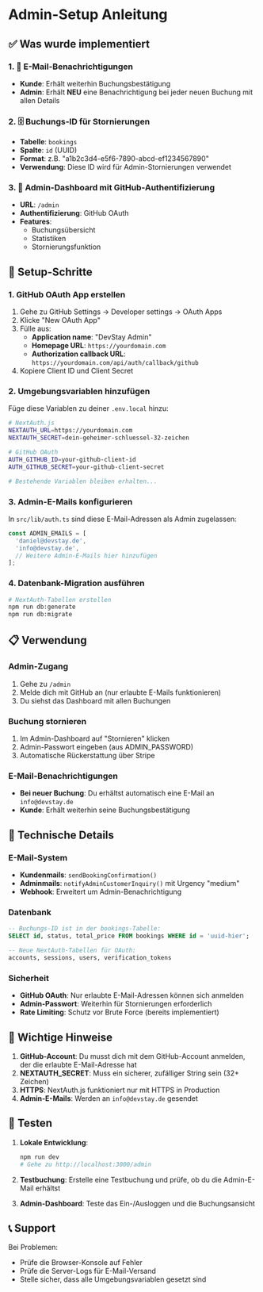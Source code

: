 # Admin-Setup Anleitung

## ✅ Was wurde implementiert

### 1. 📧 E-Mail-Benachrichtigungen
- **Kunde**: Erhält weiterhin Buchungsbestätigung
- **Admin**: Erhält **NEU** eine Benachrichtigung bei jeder neuen Buchung mit allen Details

### 2. 🗄️ Buchungs-ID für Stornierungen
- **Tabelle**: `bookings`
- **Spalte**: `id` (UUID)
- **Format**: z.B. "a1b2c3d4-e5f6-7890-abcd-ef1234567890"
- **Verwendung**: Diese ID wird für Admin-Stornierungen verwendet

### 3. 🔐 Admin-Dashboard mit GitHub-Authentifizierung
- **URL**: `/admin`
- **Authentifizierung**: GitHub OAuth
- **Features**: 
  - Buchungsübersicht
  - Statistiken
  - Stornierungsfunktion

## 🚀 Setup-Schritte

### 1. GitHub OAuth App erstellen

1. Gehe zu GitHub Settings → Developer settings → OAuth Apps
2. Klicke "New OAuth App"
3. Fülle aus:
   - **Application name**: "DevStay Admin"
   - **Homepage URL**: `https://yourdomain.com`
   - **Authorization callback URL**: `https://yourdomain.com/api/auth/callback/github`
4. Kopiere Client ID und Client Secret

### 2. Umgebungsvariablen hinzufügen

Füge diese Variablen zu deiner `.env.local` hinzu:

```bash
# NextAuth.js
NEXTAUTH_URL=https://yourdomain.com
NEXTAUTH_SECRET=dein-geheimer-schluessel-32-zeichen

# GitHub OAuth
AUTH_GITHUB_ID=your-github-client-id
AUTH_GITHUB_SECRET=your-github-client-secret

# Bestehende Variablen bleiben erhalten...
```

### 3. Admin-E-Mails konfigurieren

In `src/lib/auth.ts` sind diese E-Mail-Adressen als Admin zugelassen:
```typescript
const ADMIN_EMAILS = [
  'daniel@devstay.de',
  'info@devstay.de',
  // Weitere Admin-E-Mails hier hinzufügen
];
```

### 4. Datenbank-Migration ausführen

```bash
# NextAuth-Tabellen erstellen
npm run db:generate
npm run db:migrate
```

## 📋 Verwendung

### Admin-Zugang
1. Gehe zu `/admin`
2. Melde dich mit GitHub an (nur erlaubte E-Mails funktionieren)
3. Du siehst das Dashboard mit allen Buchungen

### Buchung stornieren
1. Im Admin-Dashboard auf "Stornieren" klicken
2. Admin-Passwort eingeben (aus ADMIN_PASSWORD)
3. Automatische Rückerstattung über Stripe

### E-Mail-Benachrichtigungen
- **Bei neuer Buchung**: Du erhältst automatisch eine E-Mail an `info@devstay.de`
- **Kunde**: Erhält weiterhin seine Buchungsbestätigung

## 🔧 Technische Details

### E-Mail-System
- **Kundenmails**: `sendBookingConfirmation()` 
- **Adminmails**: `notifyAdminCustomerInquiry()` mit Urgency "medium"
- **Webhook**: Erweitert um Admin-Benachrichtigung

### Datenbank
```sql
-- Buchungs-ID ist in der bookings-Tabelle:
SELECT id, status, total_price FROM bookings WHERE id = 'uuid-hier';

-- Neue NextAuth-Tabellen für OAuth:
accounts, sessions, users, verification_tokens
```

### Sicherheit
- **GitHub OAuth**: Nur erlaubte E-Mail-Adressen können sich anmelden
- **Admin-Passwort**: Weiterhin für Stornierungen erforderlich
- **Rate Limiting**: Schutz vor Brute Force (bereits implementiert)

## 🚨 Wichtige Hinweise

1. **GitHub-Account**: Du musst dich mit dem GitHub-Account anmelden, der die erlaubte E-Mail-Adresse hat
2. **NEXTAUTH_SECRET**: Muss ein sicherer, zufälliger String sein (32+ Zeichen)
3. **HTTPS**: NextAuth.js funktioniert nur mit HTTPS in Production
4. **Admin-E-Mails**: Werden an `info@devstay.de` gesendet

## 🧪 Testen

1. **Lokale Entwicklung**: 
   ```bash
   npm run dev
   # Gehe zu http://localhost:3000/admin
   ```

2. **Testbuchung**: Erstelle eine Testbuchung und prüfe, ob du die Admin-E-Mail erhältst

3. **Admin-Dashboard**: Teste das Ein-/Ausloggen und die Buchungsansicht

## 📞 Support

Bei Problemen:
- Prüfe die Browser-Konsole auf Fehler
- Prüfe die Server-Logs für E-Mail-Versand
- Stelle sicher, dass alle Umgebungsvariablen gesetzt sind 